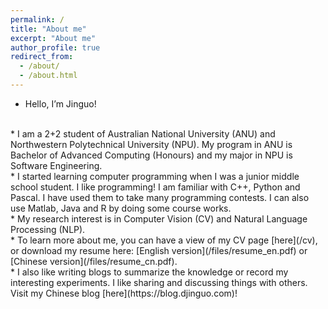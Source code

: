 ```yaml
---
permalink: /
title: "About me"
excerpt: "About me"
author_profile: true
redirect_from: 
  - /about/
  - /about.html
---
```


* Hello, I’m Jinguo!
<br>
* I am a 2+2 student of Australian National University (ANU) and Northwestern Polytechnical University (NPU). My program in ANU is Bachelor of Advanced Computing (Honours)
and my major in NPU is Software Engineering. 
<br>
* I started learning computer programming when I was a junior middle school student. I like programming! I am familiar with C++, Python and Pascal. I have used them to take many programming contests. I can also use Matlab, Java and R by doing some course works.
<br>
* My research interest is in Computer Vision (CV) and Natural Language Processing (NLP). 
<br>
* To learn more about me, you can have a view of my CV page [here](/cv), or download my resume here: [English version](/files/resume_en.pdf) or [Chinese version](/files/resume_cn.pdf).
<br>
* I also like writing blogs to summarize the knowledge or record my interesting experiments. I like sharing and discussing things with others. Visit my Chinese blog [here](https://blog.djinguo.com)!

